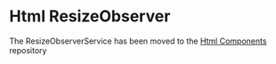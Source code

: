 # Html ResizeObserver
The ResizeObserverService has been moved to the [Html Components](https://github.com/marqdouj/HtmlComponents) repository

